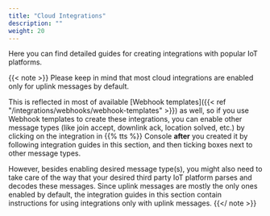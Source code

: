 ```yaml
---
title: "Cloud Integrations"
description: ""
weight: 20
---
```


Here you can find detailed guides for creating integrations with popular IoT platforms.

<!--more-->

{{< note >}} Please keep in mind that most cloud integrations are enabled only for uplink messages by default.

This is reflected in most of available [Webhook templates]({{< ref "/integrations/webhooks/webhook-templates" >}}) as well, so if you use Webhook templates to create these integrations, you can enable other message types (like join accept, downlink ack, location solved, etc.) by clicking on the integration in {{% tts %}} Console **after** you created it by following integration guides in this section, and then ticking boxes next to other message types.

However, besides enabling desired message type(s), you might also need to take care of the way that your desired third party IoT platform parses and decodes these messages. Since uplink messages are mostly the only ones enabled by default, the integration guides in this section contain instructions for using integrations only with uplink messages. {{</ note >}}

